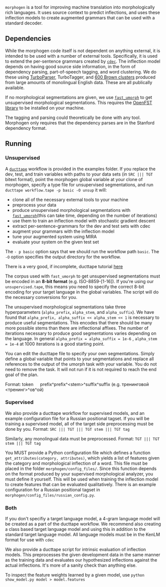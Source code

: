 `morphogen` is a tool for improving machine translation into morphologically rich languages. It uses source context to predict inflections, and uses these inflection models to create augmented grammars that can be used with a standard decoder.

## Dependencies
While the morphogen code itself is not dependent on anything external, it is intended to be used with a number of external tools. Specifically, it is used to extend the per-sentence grammars created by [`cdec`](http://www.cdec-decoder.org). The inflection model depends on having good source side information, in the form of dependency parsing, part-of-speech tagging, and word clustering. We do these using [TurboParser](http://www.ark.cs.cmu.edu/TurboParser/), TurboTagger, and [600 Brown clusters](http://www.ark.cs.cmu.edu/cdyer/en-c600.gz) produced from large amounts of monolingual English data. These are all publically available. 

If no morphological segmentations are given, we use [`fast_umorph`](https://github.com/vchahun/fast_umorph) to get unsupervised morphological segmentations. This requires the [OpenFST library](http://www.openfst.org/) to be installed on your machine.

The tagging and parsing could theoretically be done with any tool. Morphogen only requires that the dependency parses are in the Stanford dependency format.

## Running

### Unsupervised

A [`ducttape`](https://github.com/jhclark/ducttape) workflow is provided in the examples folder. If you replace the dev, test, and train variables with paths to your data sets (in ` SRC ||| TGT ` bitext format), point the morphogen global variable at your clone of morphogen, specify a type file for unsupervised segmentations, and run `ducttape workflow.tape -p basic -O unsup` it will:
- clone all of the necessary external tools to your machine
- preprocess your data
- produce unsupervised morphological segmentations with [`fast_umorph`](https://github.com/vchahun/fast_umorph)(this can take time, depending on the number of iterations)
- use them to train an inflection model with stochastic gradient descent
- extract per-sentence-grammars for the dev and test sets with cdec
- augment your grammars with the inflection model
- tune your augmented system using MIRA
- evaluate your system on the given test set

The `- p basic` option says that we should run the workflow path `basic`. The `-O` option specifies the output directory for the workflow.

There is a very good, if incomplete, ducttape tutorial [here](http://nschneid.github.io/ducttape-crash-course/tutorial.html)

The corpus used with `fast_umorph` to get unsupervised segmentations must be encoded in an **8-bit format** (e.g. ISO-8859-[1-16]). If you're using our `unsupervised.tape`, this means you need to specify the correct 8-bit encoding for your target language in the global variables. The script will do the necessary conversions for you. 

The unsupervised morphological segmentations take three hyperparameters (`alpha_prefix`, `alpha_stem`, and `alpha_suffix`). We have found that `alpha_prefix, alpha_suffix << alpha_stem << 1` is necessary to produce useful segmentations. This encodes that there should be many more possible stems than there are inflectional affixes. The number of iterations necessary to produce good segmentations varies depending on the language. In general `alpha_prefix = alpha_suffix = 1e-6` , `alpha_stem = 1e-4` at 1000 iterations is a good starting point. 

You can edit the ducttape file to specify your own segmentations. Simply define a global variable that points to your segmentations and replace all references to the output of the umorph task with your variable. You do not need to remove the task. It will not run if it is not required to reach the end goal of the plan.

Format: 
token &emsp; prefix^prefix^&lt;stem&gt;^suffix^suffix
(e.g. тренинговой &emsp; <тренинг>^ов^ой)

### Supervised

We also provide a ducttape workflow for supervised models, and an example configuration file for a Russian positional tagset. If you will be training a supervised model, all of the target side preprocessing must be done by you. 
Format: ` SRC ||| TGT ||| TGT stem ||| TGT tag `

Similarly, any monolingual data must be preprocessed.
Format: ` TGT ||| TGT stem ||| TGT tag `
        
You MUST provide a Python configuration file which defines a function `get_attributes(category, attributes)`, which yields a list of features given the category and morphological inflection of a word. This file must be placed in the folder `morphogen/config_files/`. Since this function depends on the format produced by your supervised morphological analyzer, you must define it yourself. This will be used when training the inflection model to create features that can be evaluated qualitatively. There is an example configuration for a Russian positional tagset in `morphogen/config_files/russian_config.py`.

### Both

If you don't specifiy a target language model, a 4-gram language model will be created as a part of the ducttape workflow. We recommend also creating a class based target language model and using this in addition to the standard target language model. All language models must be in the KenLM format for use with `cdec`

We also provide a ducttape script for intrinsic evaluation of inflection models. This preprocesses the given development data in the same manner as the training data and evaluates our hypothesized inflections against the actual inflections. It's more of a sanity check than anything else.

To inspect the feature weights learned by a given model, use `python show_model.py model > model.features`
 
